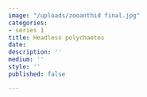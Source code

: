 ```yaml
---
image: "/uploads/zooanthid final.jpg"
categories:
- series 1
title: Headless polychaetes
date: 
description: ''
medium: ''
style: ''
published: false

---
```

